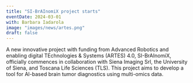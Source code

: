 ```yaml
---
title: "SI-BrAInomiX project starts"
eventDate: 2024-03-01
with: Barbara Iadarola
image: "images/news/artes.png"
draft: false
---
```


A new innovative project with funding from Advanced Robotics and enabling digital TEchnologies & Systems (ARTES) 4.0, SI-BrAInomiX, officially commences in collaboration with Siena Imaging Srl, the University of Siena, and Toscana Life Sciences (TLS). This project aims to develop a tool for AI-based brain tumor diagnostics using multi-omics data.